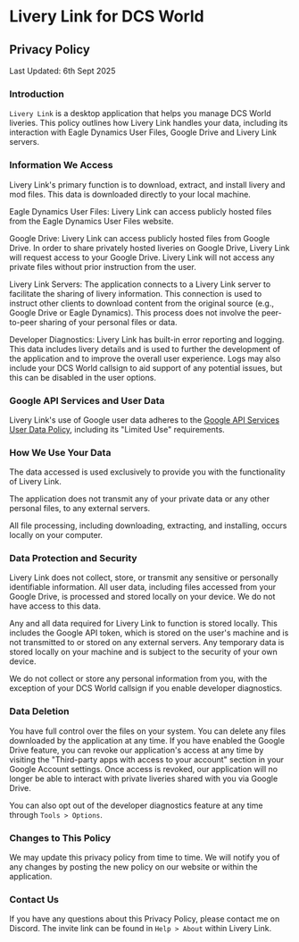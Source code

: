 # Livery Link for DCS World

## Privacy Policy

Last Updated: 6th Sept 2025

### Introduction

`Livery Link` is a desktop application that helps you manage DCS World liveries. This policy outlines how Livery Link handles your data, including its interaction with Eagle Dynamics User Files, Google Drive and Livery Link servers.

### Information We Access

Livery Link's primary function is to download, extract, and install livery and mod files. This data is downloaded directly to your local machine.

Eagle Dynamics User Files: Livery Link can access publicly hosted files from the Eagle Dynamics User Files website.

Google Drive: Livery Link can access publicly hosted files from Google Drive. In order to share privately hosted liveries on Google Drive, Livery Link will request access to your Google Drive. Livery Link will not access any private files without prior instruction from the user.

Livery Link Servers: The application connects to a Livery Link server to facilitate the sharing of livery information. This connection is used to instruct other clients to download content from the original source (e.g., Google Drive or Eagle Dynamics). This process does not involve the peer-to-peer sharing of your personal files or data.

Developer Diagnostics: Livery Link has built-in error reporting and logging. This data includes livery details and is used to further the development of the application and to improve the overall user experience. Logs may also include your DCS World callsign to aid support of any potential issues, but this can be disabled in the user options.

### Google API Services and User Data

Livery Link's use of Google user data adheres to the [Google API Services User Data Policy](https://developers.google.com/terms/api-services-user-data-policy), including its "Limited Use" requirements.

### How We Use Your Data

The data accessed is used exclusively to provide you with the functionality of Livery Link.

The application does not transmit any of your private data or any other personal files, to any external servers.

All file processing, including downloading, extracting, and installing, occurs locally on your computer.

### Data Protection and Security

Livery Link does not collect, store, or transmit any sensitive or personally identifiable information. All user data, including files accessed from your Google Drive, is processed and stored locally on your device. We do not have access to this data.

Any and all data required for Livery Link to function is stored locally. This includes the Google API token, which is stored on the user's machine and is not transmitted to or stored on any external servers. Any temporary data is stored locally on your machine and is subject to the security of your own device.

We do not collect or store any personal information from you, with the exception of your DCS World callsign if you enable developer diagnostics.

### Data Deletion

You have full control over the files on your system. You can delete any files downloaded by the application at any time. If you have enabled the Google Drive feature, you can revoke our application's access at any time by visiting the "Third-party apps with access to your account" section in your Google Account settings. Once access is revoked, our application will no longer be able to interact with private liveries shared with you via Google Drive.

You can also opt out of the developer diagnostics feature at any time through `Tools > Options`.

### Changes to This Policy

We may update this privacy policy from time to time. We will notify you of any changes by posting the new policy on our website or within the application.

### Contact Us

If you have any questions about this Privacy Policy, please contact me on Discord. The invite link can be found in `Help > About` within Livery Link.